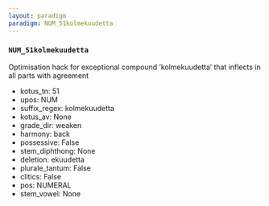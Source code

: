 ```yaml
---
layout: paradigm
paradigm: NUM_51kolmekuudetta
---
```

### ` NUM_51kolmekuudetta `

Optimisation hack for exceptional compound ’kolmekuudetta’ that inflects in all parts with agreement
* kotus_tn: 51
* upos: NUM
* suffix_regex: kolmekuudetta
* kotus_av: None
* grade_dir: weaken
* harmony: back
* possessive: False
* stem_diphthong: None
* deletion: ekuudetta
* plurale_tantum: False
* clitics: False
* pos: NUMERAL
* stem_vowel: None
